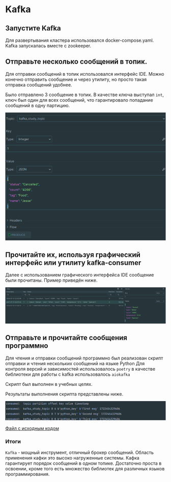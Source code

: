 # Kafka

## Запустите Kafka

Для развертывания кластера использовался docker-compose.yaml. Kafka запускалась вместе с zookeeper.

## Отправьте несколько сообщений в топик.

Для отправки сообщений в топик использовался интерфейс IDE.
Можно конечно отправить сообщение и через утилиту, но просто такая отправка сообщений удобнее.

Было отправлено 3 сообщение в топик.
В качестве ключа выступал `int`, ключ был один для всех сообщений, что гарантировало попадание сообщений в одну партицию.

![img.png](kafka_produce.png)


## Прочитайте их, используя графический интерфейс или утилиту kafka-consumer

Далее с использованием графического интерфейса IDE сообщение были прочитаны. 
Пример приведён ниже.

![img.png](kafka_consumer.png)


## Отправьте и прочитайте сообщения программно

Для чтения и отправки сообщений программно был реализован скрипт отправки и чтения нескольких сообщений на языке Python
Для контроля версий и зависимостей использовалось `poetry` в качестве библиотеки для работы с kafka использовалось `aiokafka`

Скрипт был выполнен в учебных целях.

Результаты выполнения скрипта представлены ниже.

![img.png](script_kafka.png)

[Файл с исходным кодом](kafka_example.py)


### Итоги

`Kafka` - мощный инструмент, отличный брокер сообщений. 
Область применения кафки это высоко нагруженные системы. 
Кафка гарантирует порядок сообщений в одном топике.
Достаточно проста в освоении, кроме того есть множество библиотек для различных языков программирования.
